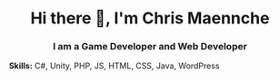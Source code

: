 <div id="header" align="center">
  <h1>Hi there 👋, I'm Chris Maennche</h1>
  <h3>I am a Game Developer and Web Developer</h3>
</div>
<img srr="https://github.com/cmaennche/cmaennche/blob/main/banner.png?raw=true">
<b>Skills:</b> C#, Unity, PHP, JS, HTML, CSS, Java, WordPress
